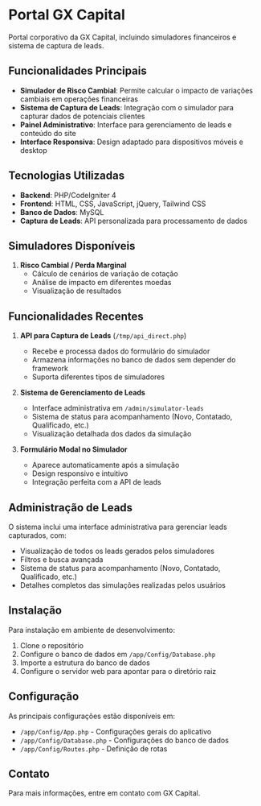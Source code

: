 # Portal GX Capital

Portal corporativo da GX Capital, incluindo simuladores financeiros e sistema de captura de leads.

## Funcionalidades Principais

- **Simulador de Risco Cambial**: Permite calcular o impacto de variações cambiais em operações financeiras
- **Sistema de Captura de Leads**: Integração com o simulador para capturar dados de potenciais clientes
- **Painel Administrativo**: Interface para gerenciamento de leads e conteúdo do site
- **Interface Responsiva**: Design adaptado para dispositivos móveis e desktop

## Tecnologias Utilizadas

- **Backend**: PHP/CodeIgniter 4
- **Frontend**: HTML, CSS, JavaScript, jQuery, Tailwind CSS
- **Banco de Dados**: MySQL
- **Captura de Leads**: API personalizada para processamento de dados

## Simuladores Disponíveis

1. **Risco Cambial / Perda Marginal**
   - Cálculo de cenários de variação de cotação
   - Análise de impacto em diferentes moedas
   - Visualização de resultados

## Funcionalidades Recentes

1. **API para Captura de Leads** (`/tmp/api_direct.php`)
   - Recebe e processa dados do formulário do simulador
   - Armazena informações no banco de dados sem depender do framework
   - Suporta diferentes tipos de simuladores

2. **Sistema de Gerenciamento de Leads**
   - Interface administrativa em `/admin/simulator-leads`
   - Sistema de status para acompanhamento (Novo, Contatado, Qualificado, etc.)
   - Visualização detalhada dos dados da simulação

3. **Formulário Modal no Simulador**
   - Aparece automaticamente após a simulação
   - Design responsivo e intuitivo
   - Integração perfeita com a API de leads

## Administração de Leads

O sistema inclui uma interface administrativa para gerenciar leads capturados, com:

- Visualização de todos os leads gerados pelos simuladores
- Filtros e busca avançada
- Sistema de status para acompanhamento (Novo, Contatado, Qualificado, etc.)
- Detalhes completos das simulações realizadas pelos usuários

## Instalação

Para instalação em ambiente de desenvolvimento:

1. Clone o repositório
2. Configure o banco de dados em `/app/Config/Database.php`
3. Importe a estrutura do banco de dados
4. Configure o servidor web para apontar para o diretório raiz

## Configuração

As principais configurações estão disponíveis em:

- `/app/Config/App.php` - Configurações gerais do aplicativo
- `/app/Config/Database.php` - Configurações do banco de dados
- `/app/Config/Routes.php` - Definição de rotas

## Contato

Para mais informações, entre em contato com GX Capital.